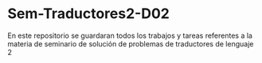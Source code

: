 # Sem-Traductores2-D02
En este repositorio se guardaran todos los trabajos y tareas referentes a la materia de seminario de solución de problemas de traductores de lenguaje 2
